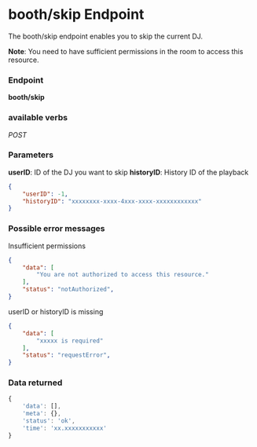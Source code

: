 # booth/skip Endpoint

The booth/skip endpoint enables you to skip the current DJ.

**Note**: You need to have sufficient permissions in the room to access this resource.

### Endpoint

**booth/skip**

### available verbs

_POST_

### Parameters

**userID**: ID of the DJ you want to skip
**historyID**: History ID of the playback 

```json
{
    "userID": -1,
    "historyID": "xxxxxxxx-xxxx-4xxx-xxxx-xxxxxxxxxxxx"
}
```

### Possible error messages

Insufficient permissions
```json
{
    "data": [
        "You are not authorized to access this resource."
    ],
    "status": "notAuthorized",
}
```

userID or historyID is missing
```json
{
    "data": [
        "xxxxx is required"
    ],
    "status": "requestError",
}
```

### Data returned

```js
{
    'data': [],
    'meta': {},
    'status': 'ok',
    'time': 'xx.xxxxxxxxxxx'
}
```